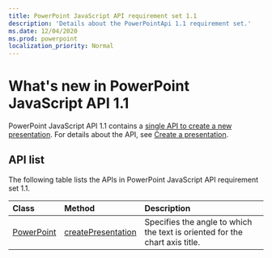 ```yaml
---
title: PowerPoint JavaScript API requirement set 1.1
description: 'Details about the PowerPointApi 1.1 requirement set.'
ms.date: 12/04/2020
ms.prod: powerpoint
localization_priority: Normal
---
```


# What's new in PowerPoint JavaScript API 1.1

PowerPoint JavaScript API 1.1 contains a [single API to create a new presentation](/javascript/api/powerpoint#powerpoint-createpresentation-base64file-). For details about the API, see [Create a presentation](../../powerpoint/powerpoint-add-ins.md#create-a-presentation).

## API list

The following table lists the APIs in PowerPoint JavaScript API requirement set 1.1.

| Class | Method | Description |
|:---|:---|:---|
|[PowerPoint](/javascript/api/excel/excel.chartaxistitle)|[createPresentation](/javascript/api/powerpoint#powerpoint-createpresentation-base64file-)|Specifies the angle to which the text is oriented for the chart axis title.|